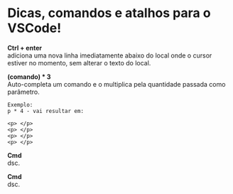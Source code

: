 # Dicas, comandos e atalhos para o VSCode! 

**Ctrl + enter**  
adiciona uma nova linha imediatamente abaixo do local onde o cursor estiver no momento, sem alterar o texto do local.  

**(comando) * 3**  
Auto-completa um comando e o multiplica pela quantidade passada como parâmetro.   
```
Exemplo:
p * 4 - vai resultar em:  

<p> </p>
<p> </p>
<p> </p>
<p> </p>
```

**Cmd**  
dsc.  

**Cmd**  
dsc.  

